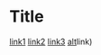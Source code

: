 # Title

[link1](https://something.com)
[link2](some-thing.html)
[link3](link)
[alt](another_(notPairedParenthese))link)



